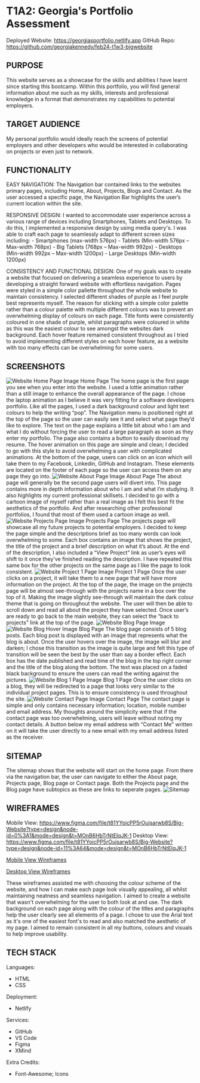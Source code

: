 # T1A2: Georgia's Portfolio Assessment 
Deployed Website: https://georgiasportfolio.netlify.app
GitHub Repo: https://github.com/georgiakennedy/feb24-t1w3-bigwebsite 

## PURPOSE
This website serves as a showcase for the skills and abilities I have learnt since starting this bootcamp. Within this portfolio, you will find general information about me such as my skills, interests and professional knowledge in a format that demonstrates my capabilities to potential employers.

## TARGET AUDIENCE
My personal portfolio would ideally reach the screens of potential employers and other developers who would be interested in collaborating on projects or even just to network. 

## FUNCTIONALITY
EASY NAVIGATION:
The Navigation bar contained links to the websites primary pages, including Home, About, Projects, Blogs and Contact. As the user accessed a specific page, the Navigation Bar highlights the user’s current location within the site. 

RESPONSIVE DESIGN:
I wanted to accommodate user experience across a various range of devices including Smartphones, Tablets and Desktops. To do this, I implemented a responsive design by using media query's. I was able to craft each page to seamlessly adapt to different screen sizes including:
    - Smartphones (max-width 576px)
    - Tablets (Min-width 576px – Max-width 768px)
    - Big Tablets (768px – Max-width 992px)
    - Desktops (Min-width 992px – Max-width 1200px)
    - Large Desktops (Min-width 1200px)

CONSISTENCY AND FUNCTIONAL DESIGN:
One of my goals was to create a website that focused on delivering a seamless experience to users by developing a straight forward website with effortless navigation. Pages were styled in a simple color pallette throughout the whole website to maintain consistency. I selected different shades of purple as I feel purple best represents myself. The reason for sticking with a simple color palette rather than a colour palette with multiple different colours was to prevent an overwhelming display of colours on each page. Title fonts were consistently coloured in one shade of purple, whilst paragraphs were coloured in white as this was the easiest colour to see amongst the websites dark background. Each hover feature remained consistent throughout as I tried to avoid implementing different styles on each hover feature, as a website with too many effects can be overwhelming for some users.
    
## SCREENSHOTS
<img src="/docs/WebsiteHome.png" alt="Website Home Page Image">
Home Page
The home page is the first page you see when you enter into the website. I used a lottie animation rather than a still image to enhance the overall appearance of the page. I chose the laptop animation as I believe it was very fitting for a software developers portfolio. Like all the pages, I used a dark background colour and light text colours to help the writing “pop”. The Navigation menu is positioned right at the top of the page so the user can easily see it and select what page they’d like to explore. The text on the page explains a little bit about who I am and what I do without forcing the user to read a large paragraph as soon as they enter my portfolio. The page also contains a button to easily download my resume. The hover animation on this page are simple and clean; I decided to go with this style to avoid overwhelming a user with complicated animations. At the bottom of the page, users can click on an icon which will take them to my Facebook, Linkedin, GitHub and Instagram. These elements are located on the footer of each page so the user can access them on any page they go into. 

<img src="/docs/WebsiteAbout.png" alt="Website About Page Image">
About Page
The about page will generally be the second page users will divert into. This page contains more in depth information about who I am and what I’m studying. It also highlights my current professional skillsets. I decided to go with a cartoon image of myself rather than a real image as I felt this best fit the aesthetics of the portfolio. And after researching other professional portfolios, I found that most of them used a cartoon image as well. 

<img src="/docs/WebsiteProjects.png" alt="Website Projects Page Image">
Projects Page
The projects page will showcase all my future projects to potential employers. I decided to keep the page simple and the descriptions brief as too many words can look overwhelming to some. Each box contains an image that shows the project, the title of the project and a brief description on what it’s about. At the end of the description, I also included a “View Project” link as user’s eyes will shift to it once they’ve finished reading the description. I have repeated this same box for the other projects on the same page as I like the page to look consistent.

<img src="/docs/WebsiteProject1.png" alt="Website Project 1 Page Image">
Project 1 Page
Once the user clicks on a project, it will take them to a new page that will have more information on the project. At the top of the page, the image on the projects page will be almost see-through with the projects name in a box over the top of it. Making the image slightly see-through will maintain the dark colour theme that is going on throughout the website. The user will then be able to scroll down and read all about the project they have selected. Once user’s are ready to go back to the main website, they can select the “back to projects” link at the top of the page.

<img src="/docs/WebsiteBlog.png" alt="Website Blog Page Image">
<img src="/docs/WebsiteBlogHover.png" alt="Website Blog Hover Image">
Blog Page
The blog page consists of 5 blog posts. Each blog post is displayed with an image that represents what the blog is about. Once the user hovers over the image, the image will blur and darken; I chose this transition as the image is quite large and felt this type of transition will be seen the best by the user than say a border effect. Each box has the date published and read time of the blog in the top right corner and the title of the blog along the bottom. The text was placed on a faded black background to ensure the users can read the writing against the pictures.

<img src="/docs/WebsiteBlog1.png" alt="Website Blog 1 Page Image">
Blog 1 Page
Once the user clicks on a blog, they will be redirected to a page that looks very similar to the individual project pages. This is to ensure consistency is used throughout the site. 

<img src="/docs/WebsiteContact.png" alt="Website Contact Page Image">
Contact Page
The contact page is simple and only contains necessary information; location, mobile number and email address. My thoughts around the simplicity were that if the contact page was too overwhelming, users will leave without noting my contact details. A button below my email address with “Contact Me” written on it will take the user directly to a new email with my email address listed as the receiver. 

## SITEMAP 
The sitemap shows that the website will start on the home page. From there via the navigation bar, the user can navigate to either the About page, Projects page, Blog page or Contact page. Both the Projects page and the Blog page have subtopics as these are links to seperate pages. 
<img src="/docs/PersonalPortfolioSitemap.png" alt="Sitemap">

## WIREFRAMES
Mobile View: https://www.figma.com/file/t81YYoicPP5rOujsarwb8S/Big-Website?type=design&node-id=0%3A1&mode=design&t=MOnB6HbTrNtEIqJK-1
Desktop View: https://www.figma.com/file/t81YYoicPP5rOujsarwb8S/Big-Website?type=design&node-id=11%3A64&mode=design&t=MOnB6HbTrNtEIqJK-1

<a href="https://www.figma.com/file/t81YYoicPP5rOujsarwb8S/Big-Website?type=design&node-id=0%3A1&mode=design&t=MOnB6HbTrNtEIqJK-1">Mobile View Wireframes</a>

<a href="https://www.figma.com/file/t81YYoicPP5rOujsarwb8S/Big-Website?type=design&node-id=11%3A64&mode=design&t=MOnB6HbTrNtEIqJK-1">Desktop View Wireframes</a>

These wireframes assisted me with choosing the colour scheme of the website, and how I can make each page look visually appealing, all whilst maintaining neatness and seamless navigation. I aimed to create a website that wasn't overwhelming for the user to both look at and use. The dark background on each page along with the colour of the titles and paragraphs help the user clearly see all elements of a page. I chose to use the Arial text as it's one of the easiest font's to read and also matched the aesthetic of my page. I aimed to remain consistent in all my buttons, colours and visuals to help improve usability. 

## TECH STACK
Languages:
- HTML
- CSS

Deployment:
- Netlify

Services:
- GitHub
- VS Code
- Figma 
- XMind 

Extra Credits:
- Font-Awesome; Icons
